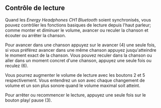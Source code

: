 ## Contrôle de lecture

Quand les *Energy Headphones CH1 Bluetooth* soient synchronisés, vous pouvez contrôler les fonctions basiques de lecture depuis l'haut parleur; comme monter et diminuer le volume, avancer ou reculer la chanson et écouter ou arrêter la chanson.

Pour avancer dans une chanson appuyez sur le avancer (4) une seule fois, si vous préférez avancer dans une même chanson appuyez jusqu'atteindre le moment exact de la chanson. Vous pouvez reculer dans la chanson ou aller dans un moment concret d'une chanson, appuyez une seule fois ou reculez (6).

Vous pourrez augmenter le volume de lecture avec les boutons 2 et 5 respectivement. Vous entendrez un son avec chaque changement de volume et un son plus sonore quand le volume maximal soit atteint.

Pour arrêter ou recommencer le lecture, appuyez une seule fois sur le bouton play/ pause (3).
